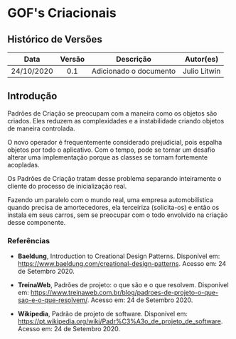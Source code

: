 # GOF's Criacionais

## Histórico de Versões

|   Data   | Versão |           Descrição           |             Autor(es)              |
|:--------:|:------:|:-----------------------------:|:----------------------------------:|
| 24/10/2020 | 0.1 | Adicionado o documento | Julio Litwin |

## Introdução

Padrões de Criação se preocupam com a maneira como os objetos são criados. Eles reduzem as complexidades e a instabilidade criando objetos de maneira controlada.

O novo operador é frequentemente considerado prejudicial, pois espalha objetos por todo o aplicativo. Com o tempo, pode se tornar um desafio alterar uma implementação porque as classes se tornam fortemente acopladas.

Os Padrões de Criação tratam desse problema separando inteiramente o cliente do processo de inicialização real.

Fazendo um paralelo com o mundo real, uma empresa automobilística quando precisa de amortecedores, ela terceiriza (solicita-os) e então os instala em seus carros, sem se preocupar com o todo envolvido na criação desse componente.

### Referências

- **Baeldung**, Introduction to Creational Design Patterns. Disponível em: <https://www.baeldung.com/creational-design-patterns>. Acesso em: 24 de Setembro 2020.

- **TreinaWeb**, Padrões de projeto: o que são e o que resolvem. Disponível em: <https://www.treinaweb.com.br/blog/padroes-de-projeto-o-que-sao-e-o-que-resolvem/>. Acesso em: 24 de Setembro 2020.

- **Wikipedia**, Padrão de projeto de software. Disponível em: <https://pt.wikipedia.org/wiki/Padr%C3%A3o_de_projeto_de_software>. Acesso em: 24 de Setembro 2020.